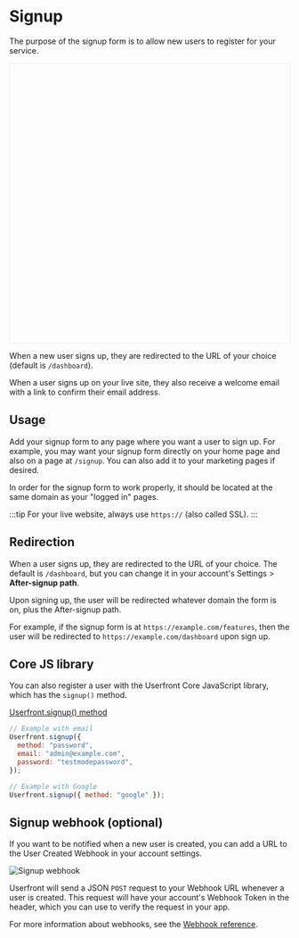 # Signup

The purpose of the signup form is to allow new users to register for your service.

<iframe
  :src="`https://test-${ $store.state.activeTenant.tenantId }.userfront.dev/signup`"
  frameborder="0"
  style="width:100%;min-height:500px;border:1px solid #eee;"
></iframe>

When a new user signs up, they are redirected to the URL of your choice (default is `/dashboard`).

When a user signs up on your live site, they also receive a welcome email with a link to confirm their email address.

## Usage

Add your signup form to any page where you want a user to sign up. For example, you may want your signup form directly on your home page and also on a page at `/signup`. You can also add it to your marketing pages if desired.

In order for the signup form to work properly, it should be located at the same domain as your "logged in" pages.

:::tip
For your live website, always use `https://` (also called SSL).
:::

## Redirection

When a user signs up, they are redirected to the URL of your choice. The default is `/dashboard`, but you can change it in your account's Settings > **After-signup path**.

Upon signing up, the user will be redirected whatever domain the form is on, plus the After-signup path.

For example, if the signup form is at `https://example.com/features`, then the user will be redirected to `https://example.com/dashboard` upon sign up.

## Core JS library

You can also register a user with the Userfront Core JavaScript library, which has the `signup()` method.

[Userfront.signup() method](/docs/js.html#signup-options)

```js
// Example with email
Userfront.signup({
  method: "password",
  email: "admin@example.com",
  password: "testmodepassword",
});

// Example with Google
Userfront.signup({ method: "google" });
```

## Signup webhook (optional)

If you want to be notified when a new user is created, you can add a URL to the
User Created Webhook in your account settings.

![Signup webhook](https://res.cloudinary.com/component/image/upload/v1582764381/webhook_url_qcmvkl.png)

Userfront will send a JSON `POST` request to your Webhook URL whenever a user is created. This request will have your account's Webhook Token in the header, which you can use to verify the request in your app.

For more information about webhooks, see the [Webhook reference](/docs/webhooks/).
